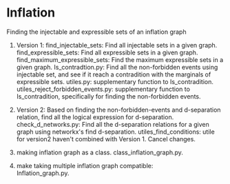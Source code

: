 # Inflation
Finding the injectable and expressible sets of an inflation graph

1. Version 1:
find_injectable_sets: Find all injectable sets in a given graph. 
find_expressible_sets: Find all expressible sets in a given graph. 
find_maximum_expressible_sets: Find the maximum expressible sets in a given graph. 
Is_contradtion.py: Find all the non-forbidden events using injectable set, and see if it reach a contradition with the marginals of expressible sets. 
utiles.py: supplementary function to Is_contradition. 
utiles_reject_forbidden_events.py: supplementary function to Is_contradition, specifically for finding the non-forbidden events. 

2. Version 2:
Based on finding the non-forbidden-events and d-separation relation, find all the logical expression for d-separation. 
check_d_networks.py: Find all the d-separation relations for a given graph using networkx's find d-separation. 
utiles_find_conditions: utile for version2 haven't combined with Version 1. Cancel changes. 


3. making inflation graph as a class. 
class_inflation_graph.py. 

4. make taking multiple inflation graph compatible:  
Inflation_graph.py. 

